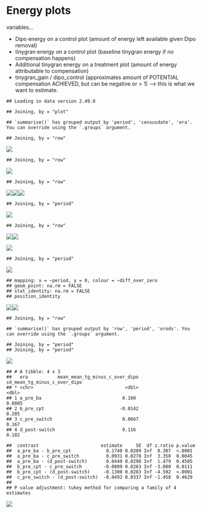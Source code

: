 Energy plots
================

variables…

  - Dipo energy on a control plot (amount of energy left available given
    Dipo removal)
  - tinygran energy on a control plot (baseline tinygran energy if no
    compensation happens)
  - Additional tinygran energy on a treatment plot (amount of energy
    attributable to compensation)
  - tinygran\_gain / dipo\_control (approximates amount of POTENTIAL
    compensation ACHIEVED, but can be negative or \> 1) —\> this is what
    we want to estimate.

<!-- end list -->

    ## Loading in data version 2.49.0

    ## Joining, by = "plot"

    ## `summarise()` has grouped output by 'period', 'censusdate', 'era'. You can override using the `.groups` argument.

    ## Joining, by = "row"

![](compensation_full_t_files/figure-gfm/unnamed-chunk-1-1.png)<!-- -->

    ## Joining, by = "row"

![](compensation_full_t_files/figure-gfm/unnamed-chunk-1-2.png)<!-- -->

    ## Joining, by = "row"

![](compensation_full_t_files/figure-gfm/unnamed-chunk-1-3.png)<!-- -->![](compensation_full_t_files/figure-gfm/unnamed-chunk-1-4.png)<!-- -->![](compensation_full_t_files/figure-gfm/unnamed-chunk-1-5.png)<!-- -->

    ## Joining, by = "period"

![](compensation_full_t_files/figure-gfm/unnamed-chunk-1-6.png)<!-- -->

    ## Joining, by = "row"

![](compensation_full_t_files/figure-gfm/unnamed-chunk-2-1.png)<!-- -->![](compensation_full_t_files/figure-gfm/unnamed-chunk-2-2.png)<!-- -->

![](compensation_full_t_files/figure-gfm/unnamed-chunk-3-1.png)<!-- -->

    ## Joining, by = "period"

![](compensation_full_t_files/figure-gfm/unnamed-chunk-3-2.png)<!-- -->

    ## mapping: x = ~period, y = 0, colour = ~diff_over_zero 
    ## geom_point: na.rm = FALSE
    ## stat_identity: na.rm = FALSE
    ## position_identity

![](compensation_full_t_files/figure-gfm/unnamed-chunk-3-3.png)<!-- -->![](compensation_full_t_files/figure-gfm/unnamed-chunk-3-4.png)<!-- -->

    ## Joining, by = "row"

    ## `summarise()` has grouped output by 'row', 'period', 'orods'. You can override using the `.groups` argument.

    ## Joining, by = "period"
    ## Joining, by = "period"

![](compensation_full_t_files/figure-gfm/unnamed-chunk-3-5.png)<!-- -->

    ## # A tibble: 4 x 3
    ##   era           mean_mean_tg_minus_c_over_dipo sd_mean_tg_minus_c_over_dipo
    ## * <chr>                                  <dbl>                        <dbl>
    ## 1 a_pre_ba                              0.160                        0.0805
    ## 2 b_pre_cpt                            -0.0142                       0.205 
    ## 3 c_pre_switch                          0.0667                       0.167 
    ## 4 d_post-switch                         0.116                        0.102

    ##  contrast                       estimate     SE  df z.ratio p.value
    ##  a_pre_ba - b_pre_cpt             0.1740 0.0209 Inf  8.307  <.0001 
    ##  a_pre_ba - c_pre_switch          0.0931 0.0278 Inf  3.350  0.0045 
    ##  a_pre_ba - (d_post-switch)       0.0440 0.0298 Inf  1.479  0.4505 
    ##  b_pre_cpt - c_pre_switch        -0.0809 0.0263 Inf -3.080  0.0111 
    ##  b_pre_cpt - (d_post-switch)     -0.1300 0.0283 Inf -4.592  <.0001 
    ##  c_pre_switch - (d_post-switch)  -0.0492 0.0337 Inf -1.458  0.4629 
    ## 
    ## P value adjustment: tukey method for comparing a family of 4 estimates

![](compensation_full_t_files/figure-gfm/unnamed-chunk-3-6.png)<!-- -->
